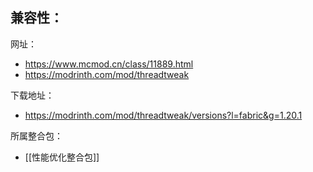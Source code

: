兼容性：
- 

网址：
- https://www.mcmod.cn/class/11889.html
- https://modrinth.com/mod/threadtweak

下载地址：
- https://modrinth.com/mod/threadtweak/versions?l=fabric&g=1.20.1

所属整合包：
- [[性能优化整合包]]